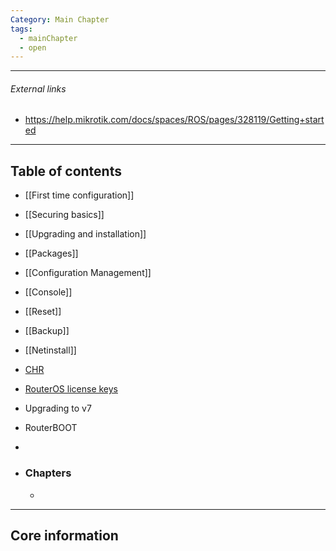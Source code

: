 ```yaml
---
Category: Main Chapter
tags:
  - mainChapter
  - open
---
```

---
###### External links
- https://help.mikrotik.com/docs/spaces/ROS/pages/328119/Getting+started
---
## Table of contents
- [[First time configuration]]
- [[Securing basics]]
- [[Upgrading and installation]]
- [[Packages]]
- [[Configuration Management]]
- [[Console]]
- [[Reset]]
- [[Backup]]
- [[Netinstall]]
- [CHR](https://help.mikrotik.com/docs/spaces/ROS/pages/18350234/Cloud+Hosted+Router+CHR)
- [RouterOS license keys](https://help.mikrotik.com/docs/spaces/ROS/pages/328149/RouterOS+license+keys)
- Upgrading to v7
- RouterBOOT
- 

- ### Chapters
	- 

---
## Core information







